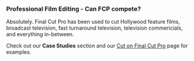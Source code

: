 ### Professional Film Editing - Can FCP compete?

Absolutely. Final Cut Pro has been used to cut Hollywood feature films, broadcast television, fast turnaround television, television commericials, and everything in-between.

Check out our **Case Studies** section and our [Cut on Final Cut Pro](/cut-on-fcp/) page for examples.
